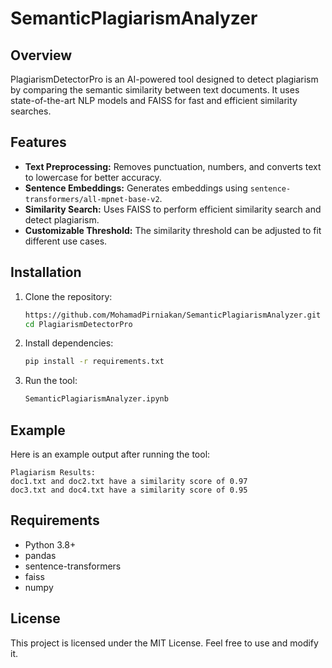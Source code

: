 # SemanticPlagiarismAnalyzer

## Overview
PlagiarismDetectorPro is an AI-powered tool designed to detect plagiarism by comparing the semantic similarity between text documents. It uses state-of-the-art NLP models and FAISS for fast and efficient similarity searches.

## Features
- **Text Preprocessing:** Removes punctuation, numbers, and converts text to lowercase for better accuracy.
- **Sentence Embeddings:** Generates embeddings using `sentence-transformers/all-mpnet-base-v2`.
- **Similarity Search:** Uses FAISS to perform efficient similarity search and detect plagiarism.
- **Customizable Threshold:** The similarity threshold can be adjusted to fit different use cases.

## Installation
1. Clone the repository:
   ```bash
   https://github.com/MohamadPirniakan/SemanticPlagiarismAnalyzer.git
   cd PlagiarismDetectorPro
   ```
2. Install dependencies:
   ```bash
   pip install -r requirements.txt
   ```
3. Run the tool:
   ```bash
   SemanticPlagiarismAnalyzer.ipynb
   ```

## Example
Here is an example output after running the tool:
```
Plagiarism Results:
doc1.txt and doc2.txt have a similarity score of 0.97
doc3.txt and doc4.txt have a similarity score of 0.95
```

## Requirements
- Python 3.8+
- pandas
- sentence-transformers
- faiss
- numpy

## License
This project is licensed under the MIT License. Feel free to use and modify it.
